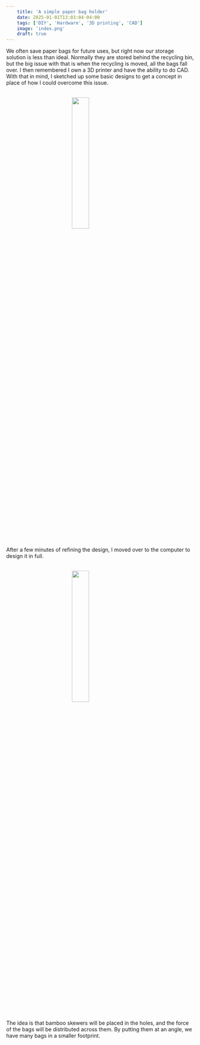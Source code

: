 ```yaml
---
    title: 'A simple paper bag holder'
    date: 2025-01-01T13:03:04-04:00
    tags: ['DIY', 'Hardware', '3D printing', 'CAD']
    image: 'index.png'
    draft: true
---
```


We often save paper bags for future uses, but right now our storage solution is less than ideal. Normally they are stored behind the recycling bin, but the big issue with that is when the recycling is moved, all the bags fall over. I then remembered I own a 3D printer and have the ability to do CAD. With that in mind, I sketched up some basic designs to get a concept in place of how I could overcome this issue.

<div>
<br><img onclick="window.location.href=this.src;" style="display: block; margin-left: auto; margin-right: auto; width: 30%;" src="/posts/diy-bag-holder/sketch.png"/></img><br>    
</div>

After a few minutes of refining the design, I moved over to the computer to design it in full.

<div>
<br><img onclick="window.location.href=this.src;" style="display: block; margin-left: auto; margin-right: auto; width: 30%;" src="/posts/diy-bag-holder/cad.png"/></img><br>    
</div>

The idea is that bamboo skewers will be placed in the holes, and the force of the bags will be distributed across them. By putting them at an angle, we have many bags in a smaller footprint.


